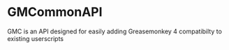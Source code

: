 # GMCommonAPI
GMC is an API designed for easily adding Greasemonkey 4 compatibilty to existing userscripts
